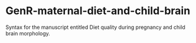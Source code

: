 # GenR-maternal-diet-and-child-brain
Syntax for the manuscript entitled Diet quality during pregnancy and child brain morphology. 
